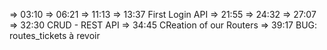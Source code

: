 => 03:10
=> 06:21
=> 11:13
=> 13:37 First Login API
=> 21:55
=> 24:32
=> 27:07
=> 32:30 CRUD - REST API
=> 34:45 CReation of our Routers
=> 39:17 BUG: routes_tickets à revoir
